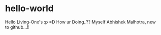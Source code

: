 # hello-world

Hello Living-One's :p =D  How ur Doing..??
Myself Abhishek Malhotra, new to github...!!
